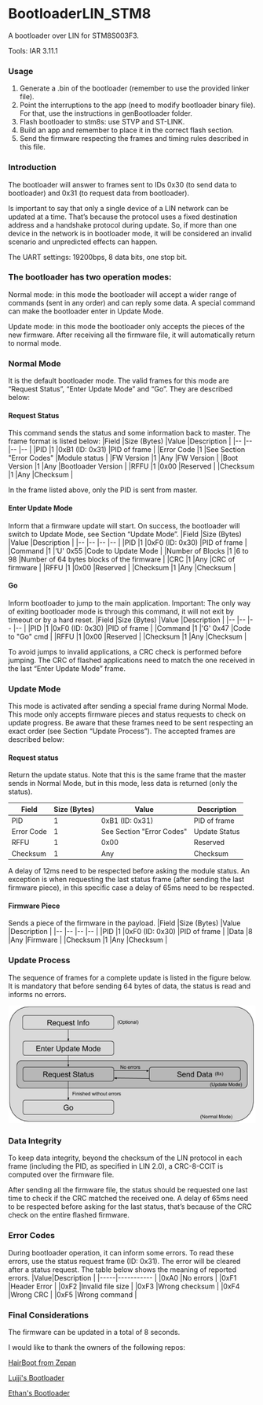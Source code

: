 
# BootloaderLIN_STM8

A bootloader over LIN for STM8S003F3.

Tools: IAR 3.11.1

### Usage
1.  Generate a .bin of the bootloader (remember to use the provided linker file).
2.  Point the interruptions to the app (need to modify bootloader binary file). For that, use the instructions in genBootloader folder.
3.  Flash bootloader to stm8s: use STVP and ST-LINK.
4.  Build an app and remember to place it in the correct flash section.
5.  Send the firmware respecting the frames and timing rules described in this file.

### Introduction
The bootloader will answer to frames sent to IDs 0x30 (to send data to bootloader) and 0x31 (to request data from bootloader).

Is important to say that only a single device of a LIN network can be updated at a time. That’s because the protocol uses a fixed destination address and a handshake protocol during update. So, if more than one device in the network is in bootloader mode, it will be considered an invalid scenario and unpredicted effects can happen. 

The UART settings: 19200bps, 8 data bits, one stop bit.

### The bootloader has two operation modes:

Normal mode: in this mode the bootloader will accept a wider range of commands (sent in any order) and can reply some data. A special command can make the bootloader enter in Update Mode.

Update mode: in this mode the bootloader only accepts the pieces of the new firmware. After receiving all the firmware file, it will automatically return to normal mode.

### Normal Mode
It is the default bootloader mode. The valid frames for this mode are “Request Status”, “Enter Update Mode” and “Go”. They are described below:

#### Request Status
This command sends the status and some information back to master. The frame format is listed below:
|Field				|Size (Bytes)      |Value         	 			|Description 			|
|--   				|--         	   |--             				|--          			|
|PID  				|1                 |0xB1 (ID: 0x31)				|PID of frame			|
|Error Code 	    |1                 |See Section "Error Codes"	|Module status		    |
|FW Version 	    |1                 |Any							|FW Version			    |
|Boot Version       |1                 |Any							|Bootloader Version     |
|RFFU			 	|1                 |0x00						|Reserved				|
|Checksum 	        |1                 |Any							|Checksum				|

In the frame listed above, only the PID is sent from master.

#### Enter Update Mode
Inform that a firmware update will start. On success, the bootloader will switch to Update Mode, see Section “Update Mode”.
|Field				|Size (Bytes) |Value         	|Description 			                    |
|--   				|--           |--             	|--          			                    |
|PID  				|1            |0xF0 (ID: 0x30)	|PID of frame			                    |
|Command	 	    |1            |'U' 0x55			|Code to Update Mode                        |
|Number of Blocks   |1            |6 to 98			|Number of 64 bytes blocks of the firmware  |
|CRC 				|1            |Any				|CRC of firmware	                        |
|RFFU			 	|1            |0x00				|Reserved				                    |
|Checksum 	        |1            |Any				|Checksum				                    |

#### Go
Inform bootloader to jump to the main application. Important: The only way of exiting bootloader mode is through this command, it will not exit by timeout or by a hard reset.
|Field		|Size (Bytes) |Value         	|Description 			|
|--   		|--           |--             	|--          			|
|PID  		|1            |0xF0 (ID: 0x30)	|PID of frame			|
|Command	|1            |'G' 0x47			|Code to "Go" cmd       |
|RFFU		|1            |0x00				|Reserved				|
|Checksum 	|1            |Any				|Checksum				|

To avoid jumps to invalid applications, a CRC check is performed before jumping. The CRC of flashed applications need to match the one received in the last “Enter Update Mode” frame.

### Update Mode
This mode is activated after sending a special frame during Normal Mode. This mode only accepts firmware pieces and status requests to check on update progress. Be aware that these frames need to be sent respecting an exact order (see Section “Update Process”). The accepted frames are described below:

#### Request status

Return the update status. Note that this is the same frame that the master sends in Normal Mode, but in this mode, less data is returned (only the status).

|Field			|Size (Bytes) |Value         	 			|Description 			|
|--   			|--           |--             				|--          			|
|PID  			|1            |0xB1 (ID: 0x31)				|PID of frame			|
|Error Code 	|1            |See Section "Error Codes"	|Update Status		    |
|RFFU			|1            |0x00							|Reserved				|
|Checksum 	    |1            |Any							|Checksum				|

A delay of 12ms need to be respected before asking the module status. An exception is when requesting the last status frame (after sending the last firmware piece), in this specific case  a delay of 65ms need to be respected.

#### Firmware Piece
Sends a piece of the firmware in the payload.
|Field		|Size (Bytes)   |Value         	 |Description 			|
|--   		|--         	|--              |--          			|
|PID  		|1              |0xF0 (ID: 0x30) |PID of frame			|
|Data		|8              |Any			 |Firmware				|
|Checksum 	|1              |Any			 |Checksum				|

### Update Process
The sequence of frames for a complete update is listed in the figure below. It is mandatory that before  sending 64 bytes of data, the status is read and informs no errors.

![Some Text](images/firmwareUpdateFlow.png)


### Data Integrity

To keep data integrity, beyond the checksum of the LIN protocol in each frame (including the PID, as specified in LIN 2.0), a CRC-8-CCIT is computed over the firmware file.

After sending all the firmware file, the status should be requested one last time to check if the CRC matched the received one. A delay of 65ms need to be respected before asking for the last status, that’s because of the CRC check on the entire flashed firmware.

### Error Codes

During bootloader operation, it can inform some errors. To read these errors, use the status request frame (ID: 0x31).  The error will be cleared  after a status request. The table below shows the meaning of reported errors.
|Value|Description          |
|-----|-----------          |
|0xA0 |No errors            |
|0xF1 |Header Error         |
|0xF2 |Invalid file size    |
|0xF3 |Wrong checksum       |
|0xF4 |Wrong CRC            |
|0xF5 |Wrong command        |

### Final Considerations

The firmware can be updated in a total of 8 seconds.

I would like to thank the owners of the following repos:

[HairBoot from Zepan](https://github.com/Zepan/hairBoot)

[Lujji's Bootloader](https://github.com/lujji/stm8-bootloader)

[Ethan's Bootloader](https://github.com/ccyinlu/stm8l-bootloader)
